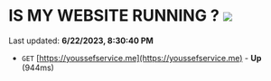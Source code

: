 # IS MY WEBSITE RUNNING ? [![](https://img.shields.io/static/v1?label=Sponsor&message=%E2%9D%A4&logo=GitHub&color=%23fe8e86)](https://github.com/sponsors/<username>)

Last updated: **6/22/2023, 8:30:40 PM**

- `GET` [https://youssefservice.me](https://youssefservice.me) - **Up** (944ms)
